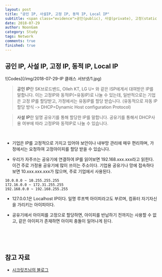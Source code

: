 ```yaml
---
layout: post
title: "공인 IP, 사설IP, 고정 IP, 동적 IP, Local IP"
subtitle: <span class="evidence">공인(public), 사설(private), 고정(static), 동적(dynamic) IP에 대해서 알아보자.</span>
date: 2018-07-29
author: NoonGam
category: Study
tags: Network
comments: true
finished: true
---
```



## 공인 IP, 사설 IP, 고정 IP, 동적 IP, Local IP

![Codes](/img/2018-07-29-IP 클래스 서브넷/1.jpg)

> <a>공인 IP</a>란 SK브로드밴드, Olleh KT, LG U+ 와 같은 ISP에게서 대여받은 IP를 말합니다. 이는 고정IP와 동적IP(=유동IP)로 나눌 수 있는데, 일반적으로는 기업은 고정 IP를 할당받고, 가정에서는 유동IP를 할당 받습니다.
(유동적으로 자동 IP 할당 방식 -> DHCP=Dynamic Host configuration Protocol)



> <a>사설 IP</a>란 일명 공유기를 통해 할당한 IP를 말합니다. 공유기를 통해서 DHCP사용 여부에 따라 고정IP와 동적IP로 나눌 수 있습니다.

<br>

- 기업은 IP를 고정적으로 가지고 있어야 보안이나 내부망 관리에 매우 편리하며, 가정에서는 요청하여 고정아이피를 할당 받을 수 있습니다.


- 우리가 자주쓰는 공유기에 연결하여 IP를 읽어보면 192.168.xxx.xxx라고 읽힌다. 이건 주로 가정용 공유기에 많이 쓰이는 주소이다.
기업용 공유기나 망에 접속하다보면 10.xxx.xxx.xxx가 많으며, 주로 기업에서 사용된다.
```
10.0.0.0 ~ 10.255.255.255
172.16.0.0 ~ 172.31.255.255
192.168.0.0 ~ 192.168.255.255
```

- 127.0.0.1은 Localhost IP이다. 일명 <a>루프백 아이피</a>라고도 부르며, 컴퓨터 자기자신을 가리키는 아이피이다.

- 공유기에서 아이피를 고정으로 할당하면, 아이피를 반납하기 전까지는 사용할 수 없고, 같은 아이피가 존재하면 아이피 충돌이 일어나게 된다.



<br><br><br>

## 참고 자료

- [시크릿츠님의 블로그](https://m.blog.naver.com/PostView.nhn?blogId=xcripts&logNo=70121283191&proxyReferer=https%3A%2F%2Fwww.google.co.kr%2F)
